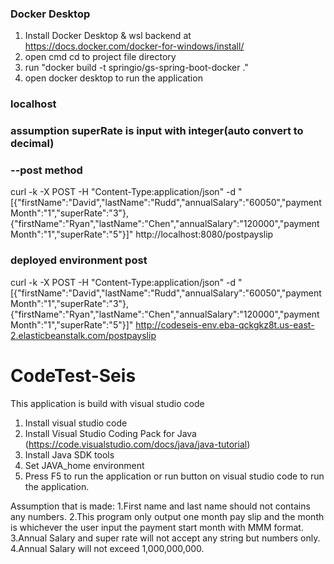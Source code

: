 
### Docker Desktop
1. Install Docker Desktop & wsl backend at https://docs.docker.com/docker-for-windows/install/
2. open cmd cd to project file directory
3. run "docker build -t springio/gs-spring-boot-docker ."
4. open docker desktop to run the application

### localhost 
### assumption superRate is input with integer(auto convert to decimal) 
### --post method
curl -k -X POST -H "Content-Type:application/json" -d "[{\"firstName\":\"David\",\"lastName\":\"Rudd\",\"annualSalary\":\"60050\",\"paymentMonth\":\"1\",\"superRate\":\"3\"},{\"firstName\":\"Ryan\",\"lastName\":\"Chen\",\"annualSalary\":\"120000\",\"paymentMonth\":\"1\",\"superRate\":\"5\"}]" http://localhost:8080/postpayslip 

### deployed environment post
curl -k -X POST -H "Content-Type:application/json" -d "[{\"firstName\":\"David\",\"lastName\":\"Rudd\",\"annualSalary\":\"60050\",\"paymentMonth\":\"1\",\"superRate\":\"3\"},{\"firstName\":\"Ryan\",\"lastName\":\"Chen\",\"annualSalary\":\"120000\",\"paymentMonth\":\"1\",\"superRate\":\"5\"}]" http://codeseis-env.eba-qckgkz8t.us-east-2.elasticbeanstalk.com/postpayslip

# CodeTest-Seis

This application is build with visual studio code
1. Install visual studio code
2. Install  Visual Studio Coding Pack for Java (https://code.visualstudio.com/docs/java/java-tutorial)
3. Install Java SDK tools
4. Set JAVA_home environment
5. Press F5 to run the application or run button on visual studio code to run the application.

Assumption that is made:
1.First name and last name should not contains any numbers.
2.This program only output one month pay slip and the month is whichever the user input the payment start month with MMM format.
3.Annual Salary and super rate will not accept any string but numbers only.
4.Annual Salary will not exceed 1,000,000,000.



